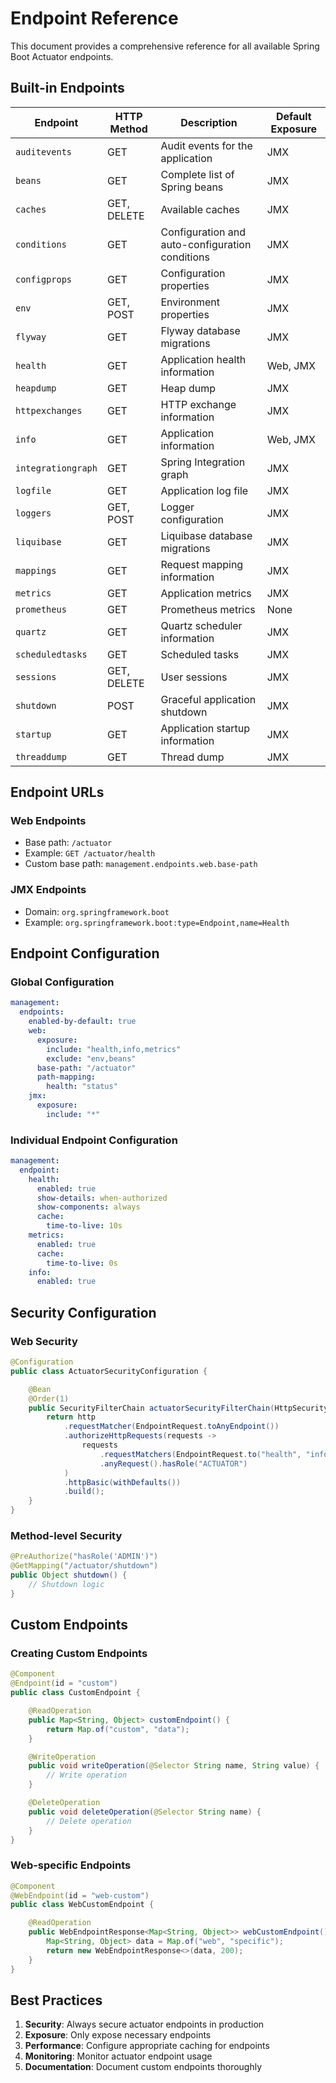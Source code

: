 # Endpoint Reference

This document provides a comprehensive reference for all available Spring Boot Actuator endpoints.

## Built-in Endpoints

| Endpoint | HTTP Method | Description | Default Exposure |
|----------|-------------|-------------|------------------|
| `auditevents` | GET | Audit events for the application | JMX |
| `beans` | GET | Complete list of Spring beans | JMX |
| `caches` | GET, DELETE | Available caches | JMX |
| `conditions` | GET | Configuration and auto-configuration conditions | JMX |
| `configprops` | GET | Configuration properties | JMX |
| `env` | GET, POST | Environment properties | JMX |
| `flyway` | GET | Flyway database migrations | JMX |
| `health` | GET | Application health information | Web, JMX |
| `heapdump` | GET | Heap dump | JMX |
| `httpexchanges` | GET | HTTP exchange information | JMX |
| `info` | GET | Application information | Web, JMX |
| `integrationgraph` | GET | Spring Integration graph | JMX |
| `logfile` | GET | Application log file | JMX |
| `loggers` | GET, POST | Logger configuration | JMX |
| `liquibase` | GET | Liquibase database migrations | JMX |
| `mappings` | GET | Request mapping information | JMX |
| `metrics` | GET | Application metrics | JMX |
| `prometheus` | GET | Prometheus metrics | None |
| `quartz` | GET | Quartz scheduler information | JMX |
| `scheduledtasks` | GET | Scheduled tasks | JMX |
| `sessions` | GET, DELETE | User sessions | JMX |
| `shutdown` | POST | Graceful application shutdown | JMX |
| `startup` | GET | Application startup information | JMX |
| `threaddump` | GET | Thread dump | JMX |

## Endpoint URLs

### Web Endpoints
- Base path: `/actuator`
- Example: `GET /actuator/health`
- Custom base path: `management.endpoints.web.base-path`

### JMX Endpoints
- Domain: `org.springframework.boot`
- Example: `org.springframework.boot:type=Endpoint,name=Health`

## Endpoint Configuration

### Global Configuration

```yaml
management:
  endpoints:
    enabled-by-default: true
    web:
      exposure:
        include: "health,info,metrics"
        exclude: "env,beans"
      base-path: "/actuator"
      path-mapping:
        health: "status"
    jmx:
      exposure:
        include: "*"
```

### Individual Endpoint Configuration

```yaml
management:
  endpoint:
    health:
      enabled: true
      show-details: when-authorized
      show-components: always
      cache:
        time-to-live: 10s
    metrics:
      enabled: true
      cache:
        time-to-live: 0s
    info:
      enabled: true
```

## Security Configuration

### Web Security

```java
@Configuration
public class ActuatorSecurityConfiguration {

    @Bean
    @Order(1)
    public SecurityFilterChain actuatorSecurityFilterChain(HttpSecurity http) throws Exception {
        return http
            .requestMatcher(EndpointRequest.toAnyEndpoint())
            .authorizeHttpRequests(requests -> 
                requests
                    .requestMatchers(EndpointRequest.to("health", "info")).permitAll()
                    .anyRequest().hasRole("ACTUATOR")
            )
            .httpBasic(withDefaults())
            .build();
    }
}
```

### Method-level Security

```java
@PreAuthorize("hasRole('ADMIN')")
@GetMapping("/actuator/shutdown")
public Object shutdown() {
    // Shutdown logic
}
```

## Custom Endpoints

### Creating Custom Endpoints

```java
@Component
@Endpoint(id = "custom")
public class CustomEndpoint {

    @ReadOperation
    public Map<String, Object> customEndpoint() {
        return Map.of("custom", "data");
    }

    @WriteOperation
    public void writeOperation(@Selector String name, String value) {
        // Write operation
    }

    @DeleteOperation
    public void deleteOperation(@Selector String name) {
        // Delete operation
    }
}
```

### Web-specific Endpoints

```java
@Component
@WebEndpoint(id = "web-custom")
public class WebCustomEndpoint {

    @ReadOperation
    public WebEndpointResponse<Map<String, Object>> webCustomEndpoint() {
        Map<String, Object> data = Map.of("web", "specific");
        return new WebEndpointResponse<>(data, 200);
    }
}
```

## Best Practices

1. **Security**: Always secure actuator endpoints in production
2. **Exposure**: Only expose necessary endpoints
3. **Performance**: Configure appropriate caching for endpoints
4. **Monitoring**: Monitor actuator endpoint usage
5. **Documentation**: Document custom endpoints thoroughly